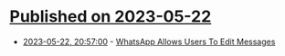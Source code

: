 # [Published on 2023-05-22](index.md)

* [2023-05-22, 20:57:00](https://tech.slashdot.org/story/23/05/22/2018205/whatsapp-allows-users-to-edit-messages?utm_source=rss1.0mainlinkanon&utm_medium=feed) - [WhatsApp Allows Users To Edit Messages](https://tech.slashdot.org/story/23/05/22/2018205/whatsapp-allows-users-to-edit-messages?utm_source=rss1.0mainlinkanon&utm_medium=feed)
